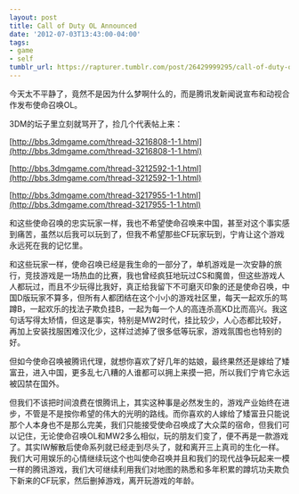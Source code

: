 ```yaml
---
layout: post
title: Call of Duty OL Announced
date: '2012-07-03T13:43:00-04:00'
tags:
- game
- self
tumblr_url: https://rapturer.tumblr.com/post/26429999295/call-of-duty-ol-announced
---
```

今天太不平静了，竟然不是因为什么梦啊什么的，而是腾讯发新闻说宣布和动视合作发布使命召唤OL。

3DM的坛子里立刻就骂开了，捡几个代表帖上来：

[http://bbs.3dmgame.com/thread-3216808-1-1.html](http://bbs.3dmgame.com/thread-3216808-1-1.html)

[http://bbs.3dmgame.com/thread-3212592-1-1.html](http://bbs.3dmgame.com/thread-3212592-1-1.html)

[http://bbs.3dmgame.com/thread-3217955-1-1.html](http://bbs.3dmgame.com/thread-3217955-1-1.html)

和这些使命召唤的忠实玩家一样，我也不希望使命召唤来中国，甚至对这个事实感到痛苦，虽然以后我可以玩到了，但我不希望那些CF玩家玩到，宁肯让这个游戏永远死在我的记忆里。

和这些玩家一样，使命召唤已经是我生命的一部分了，单机游戏是一次安静的旅行，竞技游戏是一场热血的比赛，我也曾经疯狂地玩过CS和魔兽，但这些游戏人人都玩过，而且不少玩得比我好，真正给我留下不可磨灭印象的还是使命召唤，中国D版玩家不算多，但所有人都团结在这个小小的游戏社区里，每天一起欢乐的骂蹲B，一起欢乐的找法子欺负挂B，一起为每一个人的高连杀高KD比而高兴。我这句话写得太矫情，但这是事实，特别是MW2时代，挂比较少，人心态都比较好，再加上安装找服困难汉化少，这样过滤掉了很多低等玩家，游戏氛围也也特别的好。

但如今使命召唤被腾讯代理，就想你喜欢了好几年的姑娘，最终果然还是嫁给了矮富丑，进入中国，更多乱七八糟的人谁都可以拥上来摸一把，所以我们宁肯它永远被囚禁在国外。

但我们不该把时间浪费在恨腾讯上，其实这种事是必然发生的，游戏产业始终在进步，不管是不是按你希望的伟大的光明的路线。而你喜欢的人嫁给了矮富丑只能说那个人本身也不是那么完美，我们只能接受使命召唤成了大众菜的宿命，但我们可以记住，无论使命召唤OL和MW2多么相似，玩的朋友们变了，便不再是一款游戏了。其实IW解散后使命系列就已经走到尽头了，就和离开三上真司的生化一样。我们大可用娱乐的心情继续玩这个也叫使命召唤并且和我们的现代战争玩起来一模一样的腾讯游戏，我们大可继续利用我们对地图的熟悉和多年积累的蹲坑功夫欺负下新来的CF玩家，然后删掉游戏，离开玩游戏的年龄。

